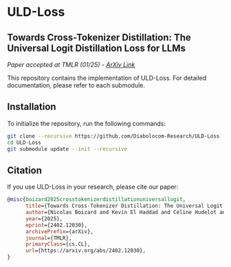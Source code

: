 # ULD-Loss

## Towards Cross-Tokenizer Distillation: The Universal Logit Distillation Loss for LLMs  
*Paper accepted at TMLR (01/25) - [ArXiv Link](https://arxiv.org/abs/2402.12030)*

This repository contains the implementation of ULD-Loss. For detailed documentation, please refer to each submodule.

## Installation

To initialize the repository, run the following commands:

```bash
git clone --recursive https://github.com/Diabolocom-Research/ULD-Loss
cd ULD-Loss
git submodule update --init --recursive
```

## Citation

If you use ULD-Loss in your research, please cite our paper:

```bibtex
@misc{boizard2025crosstokenizerdistillationuniversallogit,
      title={Towards Cross-Tokenizer Distillation: The Universal Logit Distillation Loss for LLMs},
      author={Nicolas Boizard and Kevin El Haddad and Céline Hudelot and Pierre Colombo},
      year={2025},
      eprint={2402.12030},
      archivePrefix={arXiv},
      journal={TMLR},
      primaryClass={cs.CL},
      url={https://arxiv.org/abs/2402.12030},
}
```


